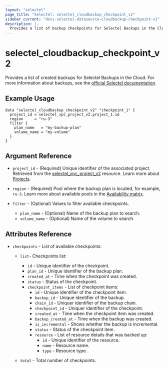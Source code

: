 ```yaml
---
layout: "selectel"
page_title: "Selectel: selectel_cloudbackup_checkpoint_v2"
sidebar_current: "docs-selectel-datasource-cloudbackup-checkpoint-v2"
description: |-
  Provides a list of backup checkpoints for Selectel Backups in the Cloud.
---
```


# selectel\_cloudbackup\_checkpoint\_v2

Provides a list of created backups for Selectel Backups in the Cloud. For more information about backups, see the [official Selectel documentation](https://docs.selectel.ru/en/cloud-servers/backups/about-backups/).

## Example Usage

```hcl
data "selectel_cloudbackup_checkpoint_v2" "checkpoint_1" {
  project_id = selectel_vpc_project_v2.project_1.id
  region     = "ru-3"
  filter {
    plan_name   = "my-backup-plan"
    volume_name = "my-volume"
  }
}
```

## Argument Reference

* `project_id` - (Required) Unique identifier of the associated project. Retrieved from the [selectel_vpc_project_v2](https://registry.terraform.io/providers/selectel/selectel/latest/docs/resources/vpc_project_v2) resource. Learn more about [Projects](https://docs.selectel.ru/en/control-panel-actions/projects/about-projects/).

* `region` - (Required) Pool where the backup plan is located, for example, `ru-3`. Learn more about available pools in the [Availability matrix](https://docs.selectel.ru/en/control-panel-actions/availability-matrix/).

* `filter` - (Optional) Values to filter available checkpoints.

  * `plan_name` - (Optional) Name of the backup plan to search.
  * `volume_name` - (Optional) Name of the volume to search.

## Attributes Reference

* `checkpoints` - List of available checkpoints:
  * `list`- Checkpoints list:
    * `id` - Unique identifier of the checkpoint.
    * `plan_id` - Unique identifier of the backup plan.
    * `created_at` - Time when the checkpoint was created.
    * `status` - Status of the checkpoint.
    * `checkpoint_items` - List of checkpoint items:
      * `id` - Unique identifier of the checkpoint item.
      * `backup_id` - Unique identifier of the backup.
      * `chain_id` - Uniquer identifier of the backup chain.
      * `checkpoint_id` - Uniquer identifier of the checkpoint.
      * `created_at` - Time when the checkpoint item was created.
      * `backup_created_at` - Time when the backup was created.
      * `is_incremental` - Shows whether the backup is incremental.
      * `status` - Status of the checkpoint item.
      * `resource` - List of resource details that was backed up:
        * `id` - Unique identifier of the resource.
        * `name` - Resource name.
        * `type` - Resource type.

  * `total` - Total number of checkpoints.